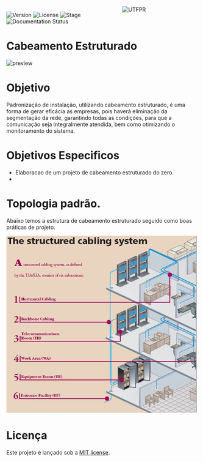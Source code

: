 <img align="right" width="200" src="https://upload.wikimedia.org/wikipedia/commons/8/85/Utfpr.gif" width=200 alt="UTFPR" />

![Version](https://img.shields.io/badge/Version-0.0.1-green.svg)
![License](https://img.shields.io/dub/l/vibe-d.svg)
![Stage](https://img.shields.io/badge/release-Stable-blue.svg)
![Documentation Status](https://readthedocs.org/projects/ctfd/badge/?version=latest)

# Cabeamento Estruturado
![preview](https://seteltecnologia.com.br/wp-content/uploads/2016/02/FUNDO-BANNER-1.jpg)

# Objetivo 
Padronização de instalação, utilizando cabeamento estruturado, é uma forma de gerar eficácia as empresas, pois haverá eliminação da segmentação da rede, garantindo todas as condições, para que a comunicação seja integralmente atendida, bem como otimizando o monitoramento do sistema.

# Objetivos Especificos 

* Elaboracao de um projeto de cabeamento estruturado do zero.
* 

# Topologia padrão.
Abaixo temos a estrutura de cabeamento estruturado seguido como boas práticas de projeto. 

![preview](/img/Structured.png)

# Licença 
Este projeto é lançado sob a [MIT license](LICENSE.txt).
